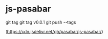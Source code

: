 # js-pasabar

git tag
git tag v0.0.1
git push --tags

(https://cdn.jsdelivr.net/gh/pasabar/js-pasabar/)